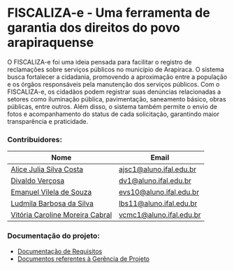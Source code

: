 # FISCALIZA-e - Uma ferramenta de garantia dos direitos do povo arapiraquense

O FISCALIZA-e foi uma ideia pensada para facilitar o registro de reclamações sobre serviços públicos no município de Arapiraca. O sistema busca fortalecer a cidadania, promovendo a aproximação entre a população e os órgãos responsáveis pela manutenção dos serviços públicos.
	Com o FISCALIZA-e, os cidadãos podem registrar suas denúncias relacionadas a setores como iluminação pública, pavimentação, saneamento básico, obras públicas, entre outros. Além disso, o sistema também permite o envio de fotos e acompanhamento do status de cada solicitação, garantindo maior transparência e praticidade.

### Contribuidores:
| Nome | Email |
|------|-------|
| [Alice Julia Silva Costa](https://github.com/Alljuly) | ajsc1@aluno.ifal.edu.br |
| [Divaldo Verçosa](https://github.com/Divaldoh) | dv1@aluno.ifal.edu.br |
| [Emanuel Vilela de Souza](https://github.com/emanuelvsz) | evs10@aluno.ifal.edu.br |
| [Ludmila Barbosa da Silva](https://github.com/ludmilabss) | lbs11@aluno.ifal.edu.br |
| [Vitória Caroline Moreira Cabral](https://github.com/viitoriamoreirac) | vcmc1@aluno.ifal.edu.br |


### Documentação do projeto:
* [Documentação de Requisitos](https://docs.google.com/document/d/1SU4EWsmOMlHIzISzl-SAF4dZN6zElo0Z81ra2Y798AE/edit?tab=t.0)
* [Documentos referentes à Gerência de Projeto](https://docs.google.com/document/d/14Dj8g_wd7y1N4ul_QQY9LOS3jC_SN1xG34BziCWEN0w/edit?tab=t.0)
